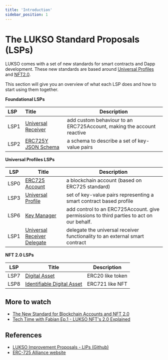 ```yaml
---
title: 'Introduction'
sidebar_position: 1
---
```


# The LUKSO Standard Proposals (LSPs)

LUKSO comes with a set of new standards for smart contracts and Dapp development. These new standards are based around [Universal Profiles](./universal-profile/introduction.md) and [NFT2.0](./nft-2.0/introduction.md).

This section will give you an overview of what each LSP does and how to start using them together.

**Foundational LSPs**

| LSP  | Title                                                                   | Description                                                           |
| :--- | :---------------------------------------------------------------------- | --------------------------------------------------------------------- |
| LSP1 | [Universal Receiver](./generic-standards/02-lsp1-universal-receiver.md) | add custom behaviour to an ERC725Account, making the account reactive |
| LSP2 | [ERC725Y JSON Schema ](./generic-standards/01-lsp2-json-schema.md)      | a schema to describe a set of key-value pairs                         |

**Universal Profiles LSPs**

| LSP  | Title                                                                                   | Description                                                                              |
| ---- | --------------------------------------------------------------------------------------- | ---------------------------------------------------------------------------------------- |
| LSP0 | [ERC725 Account](universal-profile/01-lsp0-foundation.md)                               | a blockchain account (based on ERC725 standard)                                          |
| LSP3 | [Universal Profile](universal-profile/03-lsp3-universal-profile.md)                     | set of key-value pairs representing a smart contract based profile                       |
| LSP6 | [Key Manager ](universal-profile/04-lsp6-key-manager.md)                                | add control to an ERC725Account. give permissions to third parties to act on our behalf. |
| LSP1 | [Universal Receiver Delegate](universal-profile/02-lsp1-universal-receiver-delegate.md) | delegate the universal receiver functionality to an external smart contract              |

**NFT 2.0 LSPs**

| LSP  | Title                                                                       | Description      |
| ---- | --------------------------------------------------------------------------- | ---------------- |
| LSP7 | [Digital Asset](nft-2.0/01-lsp7-digital-asset.md)                           | ERC20 like token |
| LSP8 | [Identifiable Digital Asset](nft-2.0/02-lsp8-identifiable-digital-asset.md) | ERC721 like NFT  |

## More to watch

- [The New Standard for Blockchain Accounts and NFT 2.0](https://www.youtube.com/watch?v=7u0WGAS1k_Q)
- [Tech Time with Fabian Ep.1 - LUKSO NFT's 2.0 Explained](https://www.youtube.com/watch?v=Nx5D9QWNIhI)

## References

- [LUKSO Improvement Proposals - LIPs (Github)](https://github.com/lukso-network/LIPs)
- [ERC-725 Alliance website](https://erc725alliance.org/)

